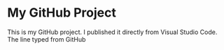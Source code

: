 # My GitHub Project

This is my GitHub project. I published it directly from Visual Studio Code.
The line typed from GitHub
